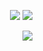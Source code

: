 <p align="right" >
  <a href="https://www.npmjs.com/package/@otmozorok/wc" style="text-decoration: none;">
    <img src="https://img.shields.io/npm/v/@otmozorok/wc.svg?style=flat" />
  </a>
  <a href="https://github.com/otmozorok/ui/blob/main/LICENSE.md" style="text-decoration: none;">
    <img src="https://img.shields.io/badge/license-MIT-blue.svg" />
  </a>
</p>


<img align="right" src="https://media0.giphy.com/media/v1.Y2lkPTc5MGI3NjExemt5b29xcGU2MDdxd2VjNDBlOGV0ZWd2anBpZTg2bmVuZHh6OHFzayZlcD12MV9pbnRlcm5hbF9naWZfYnlfaWQmY3Q9cw/l0IyaxKjZqenpMIQ8/giphy.gif" />

